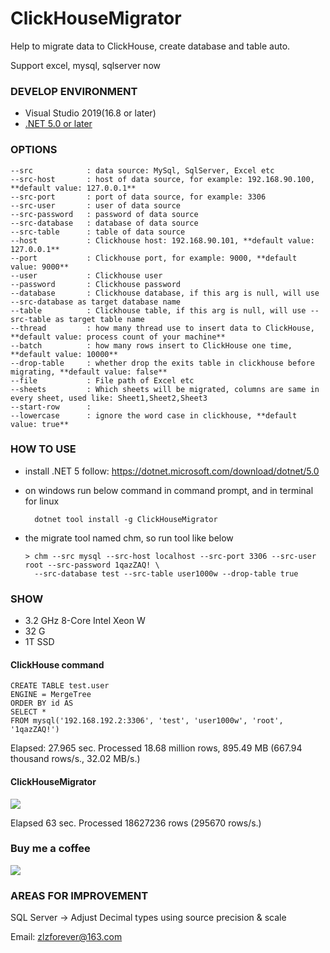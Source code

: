 # ClickHouseMigrator

Help to migrate data to ClickHouse, create database and table auto.

Support excel, mysql, sqlserver now

### DEVELOP ENVIRONMENT

- Visual Studio 2019(16.8 or later)
- [.NET 5.0 or later](https://dotnet.microsoft.com/download)

### OPTIONS

```
--src            : data source: MySql, SqlServer, Excel etc
--src-host       : host of data source, for example: 192.168.90.100, **default value: 127.0.0.1**
--src-port       : port of data source, for example: 3306
--src-user       : user of data source
--src-password   : password of data source
--src-database   : database of data source
--src-table      : table of data source
--host           : Clickhouse host: 192.168.90.101, **default value: 127.0.0.1**
--port           : Clickhouse port, for example: 9000, **default value: 9000**
--user           : Clickhouse user
--password       : Clickhouse password
--database       : Clickhouse database, if this arg is null, will use --src-database as target database name
--table          : Clickhouse table, if this arg is null, will use --src-table as target table name
--thread         : how many thread use to insert data to ClickHouse, **default value: process count of your machine**
--batch          : how many rows insert to ClickHouse one time, **default value: 10000**
--drop-table     : whether drop the exits table in clickhouse before migrating, **default value: false**
--file           : File path of Excel etc
--sheets         : Which sheets will be migrated, columns are same in every sheet, used like: Sheet1,Sheet2,Sheet3
--start-row      : 
--lowercase      : ignore the word case in clickhouse, **default value: true**
```

### HOW TO USE

- install .NET 5 follow: https://dotnet.microsoft.com/download/dotnet/5.0
- on windows run below command in command prompt, and in terminal for linux

        dotnet tool install -g ClickHouseMigrator

- the migrate tool named chm, so run tool like below

      > chm --src mysql --src-host localhost --src-port 3306 --src-user root --src-password 1qazZAQ! \
        --src-database test --src-table user1000w --drop-table true


### SHOW

* 3.2 GHz 8-Core Intel Xeon W
* 32 G
* 1T SSD

#### ClickHouse command

```
CREATE TABLE test.user
ENGINE = MergeTree
ORDER BY id AS
SELECT *
FROM mysql('192.168.192.2:3306', 'test', 'user1000w', 'root', '1qazZAQ!')
```

Elapsed: 27.965 sec. Processed 18.68 million rows, 895.49 MB (667.94 thousand rows/s., 32.02 MB/s.)

#### ClickHouseMigrator

![](https://github.com/zlzforever/ClickHouseMigrator/blob/master/images/example.png)

Elapsed 63 sec. Processed 18627236 rows (295670 rows/s.)

### Buy me a coffee

![](https://github.com/zlzforever/ClickHouseMigrator/blob/master/images/alipay.jpeg)

### AREAS FOR IMPROVEMENT

SQL Server -> Adjust Decimal types using source precision & scale

Email: zlzforever@163.com
